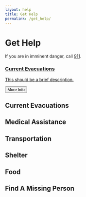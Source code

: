 ```yaml
---
layout: help
title: Get Help
permalink: /get_help/
---
```


# Get Help

<p class="leader text-danger">If you are in imminent danger, call <a class="text-danger font-weight-bold" href="tel:911">911</a>. </p>

<div class="row">
    <div class="col-12 col-md-6 col-xl-4 mb-4">
        <a href="#" class="card border-warning">
            <div class="card-header bg-warning text-white">
                <h3 class="mb-0">Current Evacuations</h3>
            </div>
            <div class="card-body">
                <p class="mb-0 text-muted small">This should be a brief description.</p>
            </div>
            <button class="card-footer bg-warning text-white">More Info <i class="fa fa-double-angle-right"></i></button>
        </a>
    </div>
</div>

## Current Evacuations

## Medical Assistance

## Transportation

## Shelter

## Food

## Find A Missing Person

</div>